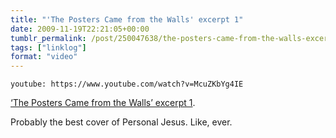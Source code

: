 ```yaml
---
title: "'The Posters Came from the Walls' excerpt 1"
date: 2009-11-19T22:21:05+00:00
tumblr_permalink: /post/250047638/the-posters-came-from-the-walls-excerpt-1
tags: ["linklog"]
format: "video"
---
```


`youtube: https://www.youtube.com/watch?v=McuZKbYg4IE`

[&lsquo;The Posters Came from the Walls&rsquo; excerpt 1][1].

Probably the best cover of Personal Jesus. Like, ever.

[1]: https://www.youtube.com/watch?v=McuZKbYg4IE
